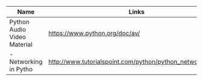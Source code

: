 Name | Links 
------------ | ------------- 
Python Audio Video Material | https://www.python.org/doc/av/
-Networking in Pytho | http://www.tutorialspoint.com/python/python_networking.htm
